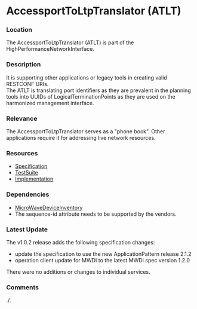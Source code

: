 # AccessportToLtpTranslator (ATLT)

### Location  
The AccessportToLtpTranslator (ATLT) is part of the HighPerformanceNetworkInterface.

### Description  
It is supporting other applications or legacy tools in creating valid RESTCONF URIs.  
The ATLT is translating port identifiers as they are prevalent in the planning tools into UUIDs of LogicalTerminationPoints as they are used on the harmonized management interface.

### Relevance
The AccessportToLtpTranslator serves as a "phone book". 
Other applications require it for addressing live network resources.

### Resources
- [Specification](./spec/)
- [TestSuite](./testing/)
- [Implementation](./server/)

### Dependencies
- [MicroWaveDeviceInventory](https://github.com/openBackhaul/MicroWaveDeviceInventory)
- The sequence-id attribute needs to be supported by the vendors.

### Latest Update

The v1.0.2 release adds the following specification changes:  
- update the specification to use the new ApplicationPattern release 2.1.2
- operation client update for MWDI to the latest MWDI spec version 1.2.0

There were no additions or changes to individual services.  

### Comments
./.
